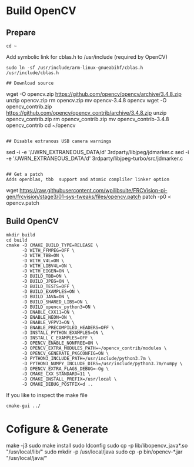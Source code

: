 # Build OpenCV

## Prepare
```
cd ~
```
Add symbolic link for cblas.h to /usr/include (required by OpenCV)
```
sudo ln -sf /usr/include/arm-linux-gnueabihf/cblas.h /usr/include/cblas.h

## Download source
```
wget -O opencv.zip https://github.com/opencv/opencv/archive/3.4.8.zip
unzip opencv.zip
rm opencv.zip
mv opencv-3.4.8 opencv
wget -O opencv_contrib.zip https://github.com/opencv/opencv_contrib/archive/3.4.8.zip
unzip opencv_contrib.zip
rm opencv_contrib.zip
mv opencv_contrib-3.4.8 opencv_contrib
cd ~/opencv
```

## Disable extranous USB camera warnings
```
sed -i -e '/JWRN_EXTRANEOUS_DATA/d' 3rdparty/libjpeg/jdmarker.c
sed -i -e '/JWRN_EXTRANEOUS_DATA/d' 3rdparty/libjpeg-turbo/src/jdmarker.c
```

## Get a patch 
Adds openblas, tbb  support and atomic compliler linker option

```
wget https://raw.githubusercontent.com/wpilibsuite/FRCVision-pi-gen/frcvision/stage3/01-sys-tweaks/files/opencv.patch
patch -p0 < opencv.patch

## Build OpenCV

```
mkdir build
cd build
cmake -D CMAKE_BUILD_TYPE=RELEASE \
      -D WITH_FFMPEG=OFF \
      -D WITH_TBB=ON \
      -D WITH_V4L=ON \
      -D WITH_LIBV4L=ON \
      -D WITH_EIGEN=ON \
      -D BUILD_TBB=ON \
      -D BUILD_JPEG=ON \
      -D BUILD_TESTS=OFF \
      -D BUILD_EXAMPLES=ON \
      -D BUILD_JAVA=ON \
      -D BUILD_SHARED_LIBS=ON \
      -D BUILD_opencv_python3=ON \
      -D ENABLE_CXX11=ON \
      -D ENABLE_NEON=ON \
      -D ENABLE_VFPV3=ON \
      -D ENABLE_PRECOMPILED_HEADERS=OFF \
      -D INSTALL_PYTHON_EXAMPLES=ON \
      -D INSTALL_C_EXAMPLES=OFF \
      -D OPENCV_ENABLE_NONFREE=ON \
      -D OPENCV_EXTRA_MODULES_PATH=~/opencv_contrib/modules \
      -D OPENCV_GENERATE_PKGCONFIG=ON \
      -D PYTHON3_INCLUDE_PATH=/usr/include/python3.7m \
      -D PYTHON3_NUMPY_INCLUDE_DIRS=/usr/include/python3.7m/numpy \
      -D OPENCV_EXTRA_FLAGS_DEBUG=-Og \
      -D CMAKE_CXX_STANDARD=11 \
      -D CMAKE_INSTALL_PREFIX=/usr/local \
      -D CMAKE_DEBUG_POSTFIX=d ..
```

If you like to inspect the make file
```
cmake-gui ../
```

# Cofigure & Generate
make -j3
sudo make install
sudo ldconfig
sudo cp -p lib/libopencv_java*.so "/usr/local/lib/"
sudo mkdir -p /usr/local/java
sudo cp -p bin/opencv-*.jar "/usr/local/java/"
